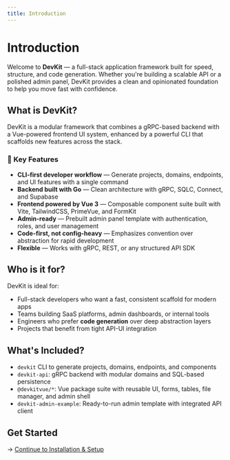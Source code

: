 ```yaml
---
title: Introduction
---
```


# Introduction

Welcome to **DevKit** — a full-stack application framework built for speed, structure, and code generation. Whether you're building a scalable API or a polished admin panel, DevKit provides a clean and opinionated foundation to help you move fast with confidence.

## What is DevKit?

DevKit is a modular framework that combines a gRPC-based backend with a Vue-powered frontend UI system, enhanced by a powerful CLI that scaffolds new features across the stack.

### 🔧 Key Features

- **CLI-first developer workflow** — Generate projects, domains, endpoints, and UI features with a single command
- **Backend built with Go** — Clean architecture with gRPC, SQLC, Connect, and Supabase
- **Frontend powered by Vue 3** — Composable component suite built with Vite, TailwindCSS, PrimeVue, and FormKit
- **Admin-ready** — Prebuilt admin panel template with authentication, roles, and user management
- **Code-first, not config-heavy** — Emphasizes convention over abstraction for rapid development
- **Flexible** — Works with gRPC, REST, or any structured API SDK

## Who is it for?

DevKit is ideal for:

- Full-stack developers who want a fast, consistent scaffold for modern apps
- Teams building SaaS platforms, admin dashboards, or internal tools
- Engineers who prefer **code generation** over deep abstraction layers
- Projects that benefit from tight API-UI integration

## What's Included?

- `devkit` CLI to generate projects, domains, endpoints, and components
- `devkit-api`: gRPC backend with modular domains and SQL-based persistence
- `@devkitvue/*`: Vue package suite with reusable UI, forms, tables, file manager, and admin shell
- `devkit-admin-example`: Ready-to-run admin template with integrated API client

## Get Started

→ [Continue to Installation & Setup](./installation.md)
